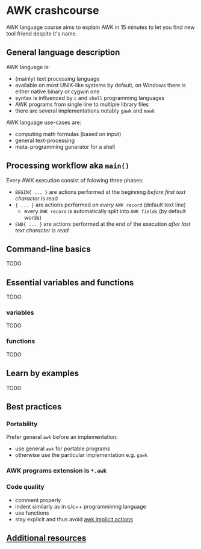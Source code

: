 # AWK crashcourse

AWK language course aims to explain AWK in 15 minutes to let you find new tool friend despite it's name.

## General language description

AWK language is:
 * (mainly) text processing language 
 * available on most UNIX-like systems by default, on Windows there is either native binary or cygwin one
 * syntax is influenced by `c` and `shell` programming languages
 * AWK programs from single line to multiple library files 
 * there are several implementations notably `gawk` and `mawk`

AWK language use-cases are:
 * computing math formulas (based on input)
 * general text-processing
 * meta-programming generator for a shell

## Processing workflow aka `main()`
Every AWK execution consist of folowing three phases:
 * `BEGIN{ ... }` are actions performed at the beginning *before first text character* is read
 * `{ ... }` are actions performed *on every* `AWK record` (default text line)
   * every `AWK record` is automatically split into `AWK fields` (by default words)
 * `END{ ... }` are actions performed at the end of the execution  *after last text character is read*


## Command-line basics
TODO


## Essential variables and functions
TODO

### variables
TODO

### functions
TODO

## Learn by examples
TODO

## Best practices

### Portability

Prefer general `awk` before an implementation:
 * use general `awk` for portable programs
 * otherwise use the particular implementation e.g. `gawk`

### AWK programs extension is `*.awk`

### Code quality
 * comment properly
 * indent similarly as in c/c++ programmimng language
 * use functions
 * stay explicit and thus avoid [awk implicit actions](TODO)


## [Additional resources](https://github.com/freznicek/awesome-awk/blob/master/README.md)

